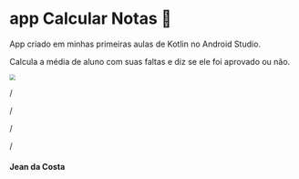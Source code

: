 # app Calcular Notas :school:

App criado em minhas primeiras aulas de Kotlin no Android Studio.

Calcula a média de aluno com suas faltas e diz se ele foi aprovado ou não.

<img src="D:\MegaSyncJean\WORKSPACE\Santander-MobileDeveloper\Calculo_Notas\CalcularNotas.png" style="zoom:60%;" />



/

/

/

/

#### Jean da Costa



